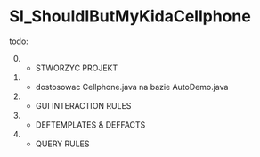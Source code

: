 # SI_ShouldIButMyKidaCellphone

todo:

0. * STWORZYC PROJEKT
1. * dostosowac Cellphone.java na bazie AutoDemo.java
2. * GUI INTERACTION RULES
3. * DEFTEMPLATES & DEFFACTS
4. * QUERY RULES
